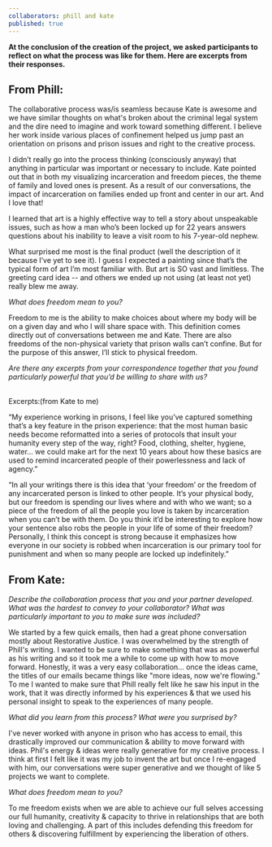 ```yaml
---
collaborators: phill and kate
published: true
---
```


**At the conclusion of the creation of the project, we asked participants to reflect on what the process was like for them. Here are excerpts from their responses.**

## From Phill: 

The collaborative process was/is seamless because Kate is awesome and we have similar thoughts on what's broken about the criminal legal system and the dire need to imagine and work toward something different. I believe her work inside various places of confinement helped us jump past an orientation on prisons and prison issues and right to the creative process. 

I didn’t really go into the process thinking (consciously anyway) that anything in particular was important or necessary to include. Kate pointed out that in both my visualizing incarceration and freedom pieces, the theme of family and loved ones is present. As a result of our conversations, the impact of incarceration on families ended up front and center in our art. And I love that!

I learned that art is a highly effective way to tell a story about unspeakable issues, such as how a man who’s been locked up for 22 years answers questions about his inability to leave a visit room to his 7-year-old nephew. 

What surprised me most is the final product (well the description of it because I’ve yet to see it). I guess I expected a painting since that’s the typical form of art I’m most familiar with. But art is SO vast and limitless. The greeting card idea -- and others we ended up not using (at least not yet) really blew me away. 

_What does freedom mean to you?_


Freedom to me is the ability to make choices about where my body will be on a given day and who I will share space with. This definition comes directly out of conversations between me and Kate. There are also freedoms of the non-physical variety that prison walls can’t confine. But for the purpose of this answer, I’ll stick to physical freedom.  

_Are there any excerpts from your correspondence together that you found particularly powerful that you’d be willing to share with us?_

<br>
Excerpts:(from Kate to me)

“My experience working in prisons, I feel like you’ve captured something that’s a key feature in the prison experience: that the most human basic needs become reformatted into a series of protocols that insult your humanity every step of the way, right? Food, clothing, shelter, hygiene, water… we could make art for the next 10 years about how these basics are used to remind incarcerated people of their powerlessness and lack of agency.”

“In all your writings there is this idea that ‘your freedom’ or the freedom of any incarcerated person is linked to other people. It’s your physical body, but our freedom is spending our lives where and with who we want; so a piece of the freedom of all the people you love is taken by incarceration when you can’t be with them. Do you think it’d be interesting to explore how your sentence also robs the people in your life of some of their freedom? Personally, I think this concept is strong because it emphasizes how everyone in our society is robbed when incarceration is our primary tool for punishment and when so many people are locked up indefinitely.”

## From Kate:

_Describe the collaboration process that you and your partner developed. What was the hardest to convey to your collaborator? What was particularly important to you to make sure was included?_

We started by a few quick emails, then had a great phone conversation mostly about Restorative Justice. I was overwhelmed by the strength of Phill's writing. I wanted to be sure to make something that was as powerful as his writing and so it took me a while to come up with how to move forward. Honestly, it was a very easy collaboration... once the ideas came, the titles of our emails became things like "more ideas, now we're flowing." To me I wanted to make sure that Phill really felt like he saw his input in the work, that it was directly informed by his experiences & that we used his personal insight to speak to the experiences of many people. 

 _What did you learn from this process? What were you surprised by?_

I've never worked with anyone in prison who has access to email, this drastically improved our communication & ability to move forward with ideas. Phil's energy & ideas were really generative for my creative process. I think at first I felt like it was my job to invent the art but once I re-engaged with him, our conversations were super generative and we thought of like 5 projects we want to complete.

_What does freedom mean to you?_

To me freedom exists when we are able to achieve our full selves accessing our full humanity, creativity & capacity to thrive in relationships that are both loving and challenging. A part of this includes defending this freedom for others & discovering fulfillment by experiencing the liberation of others.
